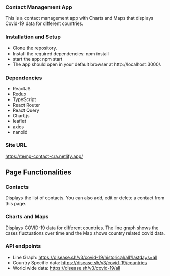 ### Contact Management App
This is a contact management app with Charts and Maps that displays Covid-19 data for different countries.

### Installation and Setup
- Clone the repository.
- Install the required dependencies: npm install
- start the app: npm start
- The app should open in your default browser at http://localhost:3000/.

### Dependencies
- ReactJS
- Redux
- TypeScript
- React Router
- React Query
- Chart.js
- leaflet
- axios
- nanoid

### Site URL
https://temp-contact-cra.netlify.app/

## Page Functionalities
### Contacts
Displays the list of contacts. You can also add, edit or delete a contact from this page.
### Charts and Maps
Displays COVID-19 data for different countries.
The line graph shows the cases fluctuations over time and the Map shows country related covid data.

### API endpoints
- Line Graph: https://disease.sh/v3/covid-19/historical/all?lastdays=all
- Country Specific data: https://disease.sh/v3/covid-19/countries
- World wide data: https://disease.sh/v3/covid-19/all